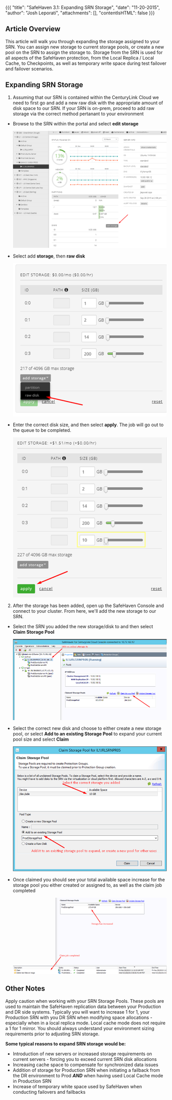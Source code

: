{{{
  "title": "SafeHaven 3.1: Expanding SRN Storage",
  "date": "11-20-2015",
  "author": "Josh Leporati",
  "attachments": [],
  "contentIsHTML": false
}}}

## Article Overview
This article will walk you through expanding the storage assigned to your SRN.  You can assign new storage to current storage pools, or create a new pool on the SRN to assign the storage to.  Storage from the SRN is used for all aspects of the SafeHaven protection, from the Local Replica / Local Cache, to Checkpoints, as well as temporary write space during test failover and failover scenarios.

## Expanding SRN Storage

1. Assuming that our SRN is contained within the CenturyLink Cloud we need to first go and add a new raw disk with the appropriate amount of disk space to our SRN.  If your SRN is on-prem, proceed to add raw storage via the correct method pertanant to your environment

  - Browse to the SRN within the portal and select **edit storage**

    ![EXPAND](../images/safehaven-expand-srn-storage-1.png)

  - Select add **storage**, then **raw disk**

    ![RAWDISK](../images/safehaven-expand-srn-storage-2.png)

  - Enter the correct disk size, and then select **apply**.  The job will go out to the queue to be completed.

    ![DISKSIZE](../images/safehaven-expand-srn-storage-3.png)

2. After the storage has been added, open up the SafeHaven Console and connect to your cluster.  From here, we'll add the new storage to our SRN.

  - Select the SRN you added the new storage/disk to and then select **Claim Storage Pool**

    ![CLAIM](../images/safehaven-expand-srn-storage-4.png)

  - Select the correct new disk and choose to either create a new storage pool, or select **Add to an existing Storage Pool** to expand your current pool size and select **Claim**

    ![ADDCLAIM](../images/safehaven-expand-srn-storage-5.png)

  - Once claimed you should see your total available space increase for the storage pool you either created or assigned to, as well as the claim job completed

    ![COMPLETED](../images/safehaven-expand-srn-storage-6.png)

## Other Notes

Apply caution when working with your SRN Storage Pools.  These pools are used to maintain the SafeHaven replication data between your Production and DR side systems.  Typically you will want to increase 1 for 1, your Production SRN with you DR SRN when modifying space allocations - especially when in a local replica mode.  Local cache mode does not require a 1 for 1 mirror.  You should always understand your environment sizing requirements prior to adjusting SRN storage.

**Some typical reasons to expand SRN storage would be:**

  - Introduction of new servers or increased storage requirements on current servers - forcing you to exceed current SRN disk allocations
  - Increasing cache space to compensate for synchronized data issues
  - Addition of storage for Production SRN when initiating a failback from the DR environment to Prod ***AND*** when having used Local Cache mode in Production SRN
  - Increase of temporary white space used by SafeHaven when conducting failovers and failbacks
